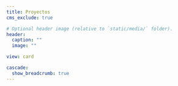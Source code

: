 ```yaml
---
title: Proyectos
cms_exclude: true

# Optional header image (relative to `static/media/` folder).
header:
  caption: ""
  image: ""

view: card

cascade:
  show_breadcrumb: true
---
```

